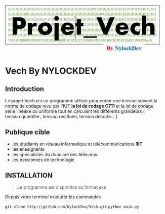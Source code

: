 ![vech](images/vech.GIF)

# Vech By NYLOCKDEV 

## Introduction
Le projet Vech est un programme utiliser pour coder une tension suivant la norme de codage revu par l'IUT **la loi de codage G711** et la loi de codage série linéaire ou uniforme tout en calculant les différents grandeurs ( tension quantifié , tension restituée, tension décodé....)
## Publique cible
- les étudiants en réseau informatique et télécommunications **RIT**
- les enseignants
- les spécialistes du domaine des télécoms
- les passionnés de technologie

## INSTALLATION
> Le programme est disponible au format exe


Depuis votre terminal exécuter les commandes

`git clone http:\\github.com/NylockDev/Vech.git`
`python main.py`

